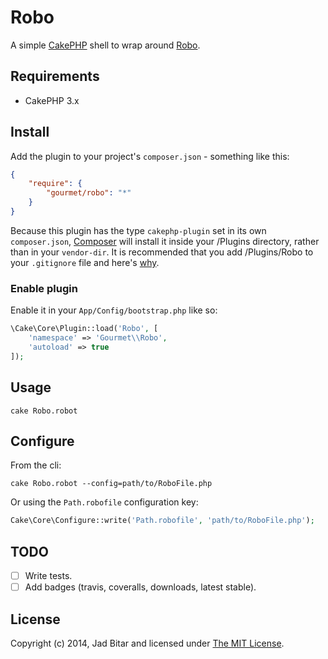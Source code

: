 # Robo

A simple [CakePHP][cakephp] shell to wrap around [Robo][robo:repo].

## Requirements

* CakePHP 3.x

## Install

Add the plugin to your project's `composer.json` - something like this:

```json
{
	"require": {
		"gourmet/robo": "*"
	}
}
```

Because this plugin has the type `cakephp-plugin` set in its own `composer.json`,
[Composer][composer] will install it inside your /Plugins directory, rather than
in your `vendor-dir`. It is recommended that you add /Plugins/Robo to your
`.gitignore` file and here's [why][composer:ignore].

### Enable plugin

Enable it in your `App/Config/bootstrap.php` like so:

```php
\Cake\Core\Plugin::load('Robo', [
	'namespace' => 'Gourmet\\Robo',
	'autoload' => true
]);
```

## Usage

```
cake Robo.robot
```

## Configure

From the cli:

```
cake Robo.robot --config=path/to/RoboFile.php
```

Or using the `Path.robofile` configuration key:

```php
Cake\Core\Configure::write('Path.robofile', 'path/to/RoboFile.php');
```

## TODO

- [ ] Write tests.
- [ ] Add badges (travis, coveralls, downloads, latest stable).

## License

Copyright (c) 2014, Jad Bitar and licensed under [The MIT License][mit].

[cakephp]:http://cakephp.org
[composer]:http://getcomposer.org
[composer:ignore]:http://getcomposer.org/doc/faqs/should-i-commit-the-dependencies-in-my-vendor-directory.md
[mit]:http://www.opensource.org/licenses/mit-license.php
[robo:repo]://github.com/codegyre/robo
